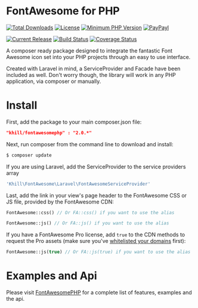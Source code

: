 FontAwesome for PHP
===================
[![Total Downloads](https://img.shields.io/packagist/dt/khill/FontAwesomePHP.svg?style=plastic)](https://packagist.org/packages/khill/FontAwesomePHP)
[![License](https://img.shields.io/packagist/l/khill/FontAwesomePHP.svg?style=plastic)](http://opensource.org/licenses/MIT)
[![Minimum PHP Version](https://img.shields.io/badge/php-%3E%3D%205.3-8892BF.svg?style=plastic)](https://php.net/)
[![PayPayl](https://img.shields.io/badge/paypal-donate-yellow.svg?style=plastic)](https://www.paypal.com/cgi-bin/webscr?cmd=_s-xclick&hosted_button_id=FLP6MYY3PYSFQ)

[![Current Release](https://img.shields.io/github/release/kevinkhill/FontAwesomePHP.svg?style=plastic)](https://github.com/kevinkhill/FontAwesomePHP/releases)
[![Build Status](https://img.shields.io/travis/kevinkhill/FontAwesomePHP/1.0.svg?style=plastic)](https://travis-ci.org/kevinkhill/FontAwesomePHP)
[![Coverage Status](https://img.shields.io/coveralls/kevinkhill/FontAwesomePHP/1.0.svg?style=plastic)](https://coveralls.io/r/kevinkhill/FontAwesomePHP?branch=1.0)

A composer ready package designed to integrate the fantastic Font Awesome icon set into your PHP projects through an easy to use interface.

Created with Laravel in mind, a ServiceProvider and Facade have been included as well. Don't worry though, the library will work in any PHP application, via composer or manually.

Install
=======
First, add the package to your main composer.json file:

```json
"khill/fontawesomephp" : "2.0.*"
```

Next, run composer from the command line to download and install:

```bash
$ composer update
```

If you are using Laravel, add the ServiceProvider to the service providers array
```php
'Khill\FontAwesome\Laravel\FontAwesomeServiceProvider'
```

Last, add the link in your view's page header to the FontAwesome CSS or JS file, provided by the FontAwesome CDN:

```php
FontAwesome::css() // Or FA::css() if you want to use the alias
```

```php
FontAwesome::js() // Or FA::js() if you want to use the alias
```

If you have a FontAwesome Pro license, add `true` to the CDN methods to request
the Pro assets (make sure you've [whitelisted your domains](https://fontawesome.com/account/services) first):

```php
FontAwesome::js(true) // Or FA::js(true) if you want to use the alias
```

Examples and Api
================
Please visit [FontAwesomePHP](http://kevinkhill.github.io/FontAwesomePHP) for a complete list of features, examples and the api.
